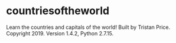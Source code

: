 # countriesoftheworld
Learn the countries and capitals of the world!
Built by Tristan Price. Copyright 2019.
Version 1.4.2, Python 2.7.15.
